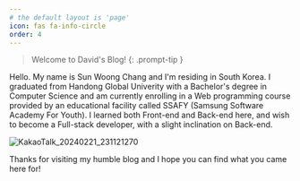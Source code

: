 ```yaml
---
# the default layout is 'page'
icon: fas fa-info-circle
order: 4
---
```


> Welcome to David's Blog!
{: .prompt-tip }

Hello. My name is Sun Woong Chang and I'm residing in South Korea. I graduated from Handong Global Univerity with a Bachelor's degree in Computer Science and am currently enrolling in a Web programming course provided by an educational facility called SSAFY (Samsung Software Academy For Youth). I learned both Front-end and Back-end here, and wish to become a Full-stack developer, with a slight inclination on Back-end. 

![KakaoTalk_20240221_231121270](https://github.com/govltjsdnd24/govltjsdnd24.github.io/assets/38126462/ff820d58-8872-41f6-836c-34963fdb4f5a)

Thanks for visiting my humble blog and I hope you can find what you came here for!
